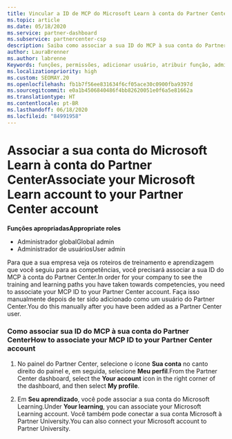 ```yaml
---
title: Vincular a ID de MCP do Microsoft Learn à conta do Partner Center
ms.topic: article
ms.date: 05/18/2020
ms.service: partner-dashboard
ms.subservice: partnercenter-csp
description: Saiba como associar a sua ID do MCP à sua conta do Partner Center para que a sua empresa possa ver os roteiros de treinamento e de aprendizagem que você seguiu para as competências.
author: LauraBrenner
ms.author: labrenne
Keywords: funções, permissões, adicionar usuário, atribuir função, administrador, agente, ID de MCP, Microsoft Learn
ms.localizationpriority: high
ms.custom: SEOMAY.20
ms.openlocfilehash: fb1b7f56ee831634f6cf05ace30c0900fba9397d
ms.sourcegitcommit: e0a1b4506840486f4bb82620051e0f6a5e81662a
ms.translationtype: HT
ms.contentlocale: pt-BR
ms.lasthandoff: 06/18/2020
ms.locfileid: "84991958"
---
```

# <a name="associate-your-microsoft-learn-account-to-your-partner-center-account"></a><span data-ttu-id="a3697-104">Associar a sua conta do Microsoft Learn à conta do Partner Center</span><span class="sxs-lookup"><span data-stu-id="a3697-104">Associate your Microsoft Learn account to your Partner Center account</span></span>

<span data-ttu-id="a3697-105">**Funções apropriadas**</span><span class="sxs-lookup"><span data-stu-id="a3697-105">**Appropriate roles**</span></span>

- <span data-ttu-id="a3697-106">Administrador global</span><span class="sxs-lookup"><span data-stu-id="a3697-106">Global admin</span></span>
- <span data-ttu-id="a3697-107">Administrador de usuários</span><span class="sxs-lookup"><span data-stu-id="a3697-107">User admin</span></span>

<span data-ttu-id="a3697-108">Para que a sua empresa veja os roteiros de treinamento e aprendizagem que você seguiu para as competências, você precisará associar a sua ID do MCP à conta do Partner Center.</span><span class="sxs-lookup"><span data-stu-id="a3697-108">In order for your company to see the training and learning paths you have taken towards competencies, you need to associate your MCP ID to your Partner Center account.</span></span> <span data-ttu-id="a3697-109">Faça isso manualmente depois de ter sido adicionado como um usuário do Partner Center.</span><span class="sxs-lookup"><span data-stu-id="a3697-109">You do this manually after you have been added as a Partner Center user.</span></span>

### <a name="how-to-associate-your-mcp-id-to-your-partner-center-account"></a><span data-ttu-id="a3697-110">Como associar sua ID do MCP à sua conta do Partner Center</span><span class="sxs-lookup"><span data-stu-id="a3697-110">How to associate your MCP ID to your Partner Center account</span></span>

1. <span data-ttu-id="a3697-111">No painel do Partner Center, selecione o ícone **Sua conta** no canto direito do painel e, em seguida, selecione **Meu perfil**.</span><span class="sxs-lookup"><span data-stu-id="a3697-111">From the Partner Center dashboard, select the **Your account** icon in the right corner of the dashboard, and then select **My profile**.</span></span>

2. <span data-ttu-id="a3697-112">Em **Seu aprendizado**, você pode associar a sua conta do Microsoft Learning.</span><span class="sxs-lookup"><span data-stu-id="a3697-112">Under **Your learning**, you can associate your Microsoft Learning account.</span></span> <span data-ttu-id="a3697-113">Você também pode conectar a sua conta Microsoft à Partner University.</span><span class="sxs-lookup"><span data-stu-id="a3697-113">You can also connect your Microsoft account to Partner University.</span></span>

